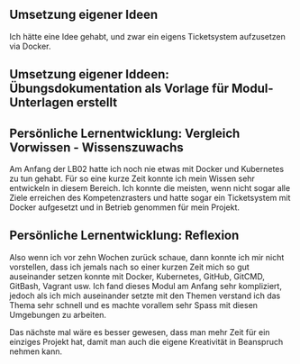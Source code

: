 ## Umsetzung eigener Ideen

Ich hätte eine Idee gehabt, und zwar ein eigens Ticketsystem aufzusetzen via Docker.


## Umsetzung eigener Iddeen: Übungsdokumentation als Vorlage für Modul-Unterlagen erstellt




## Persönliche Lernentwicklung: Vergleich Vorwissen - Wissenszuwachs

Am Anfang der LB02 hatte ich noch nie etwas mit Docker und Kubernetes zu tun gehabt. Für so eine kurze Zeit konnte ich mein Wissen sehr entwickeln in diesem Bereich. Ich konnte die meisten, wenn nicht sogar alle Ziele erreichen des Kompetenzrasters und hatte sogar ein Ticketsystem mit Docker aufgesetzt und in Betrieb genommen für mein Projekt.

## Persönliche Lernentwicklung: Reflexion

Also wenn ich vor zehn Wochen zurück schaue, dann konnte ich mir nicht vorstellen, dass ich jemals nach so einer kurzen Zeit mich so gut auseinander setzen konnte mit Docker, Kubernetes, GitHub, GitCMD, GitBash, Vagrant usw. Ich fand dieses Modul am Anfang sehr kompliziert, jedoch als ich mich auseinander setzte mit den Themen verstand ich das Thema sehr schnell und es machte vorallem sehr Spass mit diesen Umgebungen zu arbeiten.

Das nächste mal wäre es besser gewesen, dass man mehr Zeit für ein einziges Projekt hat, damit man auch die eigene Kreativität in Beanspruch nehmen kann.